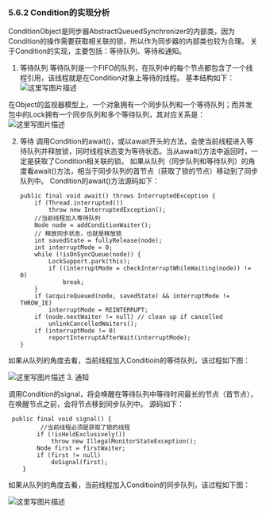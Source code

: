 ### 5.6.2 Condition的实现分析
ConditionObject是同步器AbstractQueuedSynchronizer的内部类，因为Condition的操作需要获取相关联的锁，所以作为同步器的内部类也较为合理。
关于Condition的实现，主要包括：等待队列、等待和通知。

 1. 等待队列
等待队列是一个FIFO的队列，在队列中的每个节点都包含了一个线程引用，该线程就是在Condition对象上等待的线程。
基本结构如下：
![这里写图片描述](https://img-blog.csdn.net/20180808101821292?watermark/2/text/aHR0cHM6Ly9ibG9nLmNzZG4ubmV0L21hb2hvbw==/font/5a6L5L2T/fontsize/400/fill/I0JBQkFCMA==/dissolve/70)

在Object的监视器模型上，一个对象拥有一个同步队列和一个等待队列；而并发包中的Lock拥有一个同步队列和多个等待队列，其对应关系是：
![这里写图片描述](https://img-blog.csdn.net/20180808105620361?watermark/2/text/aHR0cHM6Ly9ibG9nLmNzZG4ubmV0L21hb2hvbw==/font/5a6L5L2T/fontsize/400/fill/I0JBQkFCMA==/dissolve/70)

 2. 等待
调用Condition的await()，或以await开头的方法，会使当前线程进入等待队列并释放锁，同时线程状态变为等待状态。当从await()方法中返回时，一定是获取了Condition相关联的锁。
如果从队列（同步队列和等待队列）的角度看await()方法，相当于同步队列的首节点（获取了锁的节点）移动到了同步队列中。
Condition的await()方法源码如下：

		public final void await() throws InterruptedException {
            if (Thread.interrupted())
                throw new InterruptedException();
            //当前线程加入等待队列    
            Node node = addConditionWaiter();
            // 释放同步状态，也就是释放锁
            int savedState = fullyRelease(node);
            int interruptMode = 0;
            while (!isOnSyncQueue(node)) {
                LockSupport.park(this);
                if ((interruptMode = checkInterruptWhileWaiting(node)) != 0)
                    break;
            }
            if (acquireQueued(node, savedState) && interruptMode != THROW_IE)
                interruptMode = REINTERRUPT;
            if (node.nextWaiter != null) // clean up if cancelled
                unlinkCancelledWaiters();
            if (interruptMode != 0)
                reportInterruptAfterWait(interruptMode);
        }

如果从队列的角度去看，当前线程加入Conditioin的等待队列，该过程如下图：

![这里写图片描述](https://img-blog.csdn.net/20180808111118242?watermark/2/text/aHR0cHM6Ly9ibG9nLmNzZG4ubmV0L21hb2hvbw==/font/5a6L5L2T/fontsize/400/fill/I0JBQkFCMA==/dissolve/70)
 3. 通知

调用Condition的signal，将会唤醒在等待队列中等待时间最长的节点（首节点），在唤醒节点之前，会将节点移到同步队列中。
源码如下：

	 public final void signal() {
			 //当前线程必须是获取了锁的线程
            if (!isHeldExclusively())
                throw new IllegalMonitorStateException();
            Node first = firstWaiter;
            if (first != null)
                doSignal(first);
        }

如果从队列的角度去看，当前线程加入Conditioin的同步队列，该过程如下图：

![这里写图片描述](https://img-blog.csdn.net/20180808112310696?watermark/2/text/aHR0cHM6Ly9ibG9nLmNzZG4ubmV0L21hb2hvbw==/font/5a6L5L2T/fontsize/400/fill/I0JBQkFCMA==/dissolve/70)
